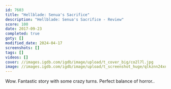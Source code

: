 ```yaml
---
id: 7603
title: "Hellblade: Senua's Sacrifice"
description: "Hellblade: Senua's Sacrifice - Review"
score: 100
date: 2017-09-23
completed: true
goty: []
modified_date: 2024-04-17
screenshots: []
tags: []
videos: []
cover: //images.igdb.com/igdb/image/upload/t_cover_big/co2l7l.jpg
image: //images.igdb.com/igdb/image/upload/t_screenshot_huge/qlkznn24xndeh1zalz5r.jpg
---
```

Wow. Fantastic story with some crazy turns. Perfect balance of horror..